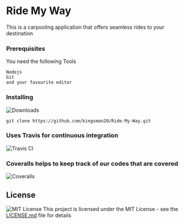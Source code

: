 # Ride My Way

This is a carpooling application that offers seamless rides to your destination

### Prerequisites

You need the following Tools

```
Nodejs
Git
and your favourite editor
```

### Installing
![Downloads](https://img.shields.io/npm/dw/localeval.svg)
```
git clone https://github.com/kingsman20/Ride-My-Way.git
```

### Uses Travis for continuous integration
![Travis CI](https://img.shields.io/travis/USER/REPO.svg)

### Coveralls helps to keep track of our codes that are covered
![Coveralls](https://img.shields.io/coveralls/github/jekyll/jekyll.svg)

## License
![MIT License](https://img.shields.io/npm/l/express.svg)
This project is licensed under the MIT License - see the [LICENSE.md](LICENSE.md) file for details

